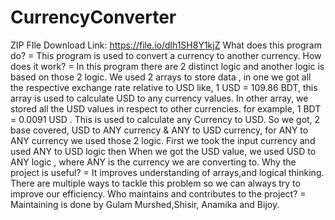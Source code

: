 # CurrencyConverter
ZIP FIle Download Link: https://file.io/dlh1SH8Y1kjZ
What does this program do?
= This program is used to convert a currency to another currency. 
How does it work?
= In this program there are 2 distinct logic and another logic is based on those 2 logic. We used 2 arrays to store data , in one we got all the respective exchange rate relative to USD
like, 1 USD = 109.86 BDT, this array is used to calculate USD to any currency values. In other array, we stored all the USD values in respect to other currencies.
for example, 1 BDT = 0.0091 USD . This is used to calculate any Currency to USD. 
So we got, 2 base covered, USD to ANY currency & ANY to USD currency, for ANY to ANY currency we used those 2 logic. First we took the input currency and used ANY to USD logic
then When we got the USD value, we used USD to ANY logic , where ANY is the currency we are converting to.
Why the project is useful?
= It improves understanding of arrays,and logical thinking. There are multiple ways to tackle this problem so we can always try to improve our efficiency. 
Who maintains and contributes to the project?
= Maintaining is done by Gulam Murshed,Shisir, Anamika and Bijoy.

